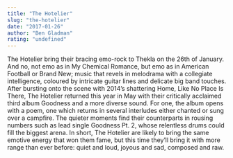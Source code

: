 ```yaml
---
title: "The Hotelier"
slug: "the-hotelier"
date: "2017-01-26"
author: "Ben Gladman"
rating: "undefined"
---
```


The Hotelier bring their bracing emo-rock to Thekla on the 26th of January. And no, not emo as in My Chemical Romance, but emo as in American Football or Brand New; music that revels in melodrama with a collegiate intelligence, coloured by intricate guitar lines and delicate big band touches. After bursting onto the scene with 2014’s shattering Home, Like No Place Is There, The Hotelier returned this year in May with their critically acclaimed third album Goodness and a more diverse sound. For one, the album opens with a poem, one which returns in several interludes either chanted or sung over a campfire. The quieter moments find their counterparts in rousing numbers such as lead single Goodness Pt. 2, whose relentless drums could fill the biggest arena. In short, The Hotelier are likely to bring the same emotive energy that won them fame, but this time they’ll bring it with more range than ever before: quiet and loud, joyous and sad, composed and raw.
